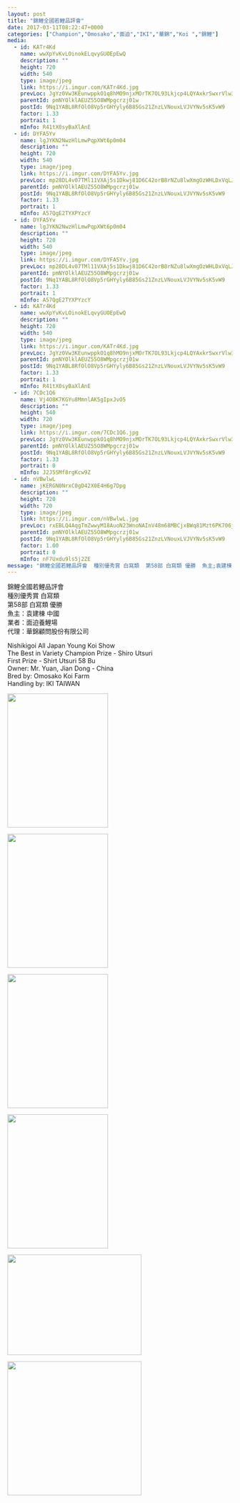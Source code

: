 ```yaml
---
layout: post
title: "錦鯉全國若鯉品評會" 
date: 2017-03-11T08:22:47+0000 
categories: ["Champion","Omosako","面迫","IKI","華錦","Koi ","錦鯉"] 
media:
  - id: KATr4Kd
    name: wwXpYvKvLOinokELqvyGUOEpEwQ
    description: ""   
    height: 720
    width: 540
    type: image/jpeg
    link: https://i.imgur.com/KATr4Kd.jpg
    prevLoc: JgYz0Vw3KEunwppkO1q8hMO9njxMOrTK7OL93Lkjcp4LQYAxkrSwxrVlw3wXIwyBzK1LJQF1E9J3Nm56tvgWRYkZr6FxgxgMlXy6trNwREKz2ohzOXKRAqjytxAXkRX5jrIv6k6lpWRBhYXMPD8pzMUJpjDvPkV4Up74ZpgM9yTX22104KMBsYpqQzzlNVH5kQ2V6PRofM7qNByGNKSr7MqAy7Dzt2JoAnw06DCYvx0E6M3WHJBk4g6gqQHr7lrRlo50tkq
    parentId: pmNYOlklAEUZ55O8WMpgcrzj01w
    postId: 9Nq1YABL8RfOlO8Vp5rGHYyly6B85Gs21ZnzLVNouxLVJVYNv5sK5vW9
    factor: 1.33
    portrait: 1
    mInfo: R41tX0syBaXlAnE
  - id: DYFA5Yv
    name: lgJYKN2NwzHlLmwPqpXWt6p0m04
    description: ""   
    height: 720
    width: 540
    type: image/jpeg
    link: https://i.imgur.com/DYFA5Yv.jpg
    prevLoc: mp28DL4v07TMl11VXAj5s1Dkwj81D6C42orB8rNZu8lwXmgOzWHLDxVqLJLEcOm27Dw54Mhx5wlOM1z9cJ3QqJA3ZGCrkRzmVBgQc78gAjLZywhjqnw3PWyqcBQO175PN1FR2YOXqyqohqYDnMPvLRCLN71vmvQqu9NDm9Yj7lCOkk34QlLptZw0q33Dm9uROr6RD9V9i75Vv2Dw6ztGxYxNX02ws1Ym7WmRjoIr13XnV75mHgW9DNEXGkIqrZRPmKNXFyR
    parentId: pmNYOlklAEUZ55O8WMpgcrzj01w
    postId: 9Nq1YABL8RfOlO8Vp5rGHYyly6B85Gs21ZnzLVNouxLVJVYNv5sK5vW9
    factor: 1.33
    portrait: 1
    mInfo: A57QgE2TYXPYzcY
  - id: DYFA5Yv
    name: lgJYKN2NwzHlLmwPqpXWt6p0m04
    description: ""   
    height: 720
    width: 540
    type: image/jpeg
    link: https://i.imgur.com/DYFA5Yv.jpg
    prevLoc: mp28DL4v07TMl11VXAj5s1Dkwj81D6C42orB8rNZu8lwXmgOzWHLDxVqLJLEcOm27Dw54Mhx5wlOM1z9cJ3QqJA3ZGCrkRzmVBgQc78gAjLZywhjqnw3PWyqcBQO175PN1FR2YOXqyqohqYDnMPvLRCLN71vmvQqu9NDm9Yj7lCOkk34QlLptZw0q33Dm9uROr6RD9V9i75Vv2Dw6ztGxYxNX02ws1Ym7WmRjoIr13XnV75mHgW9DNEXGkIqrZRPmKNXFyR
    parentId: pmNYOlklAEUZ55O8WMpgcrzj01w
    postId: 9Nq1YABL8RfOlO8Vp5rGHYyly6B85Gs21ZnzLVNouxLVJVYNv5sK5vW9
    factor: 1.33
    portrait: 1
    mInfo: A57QgE2TYXPYzcY
  - id: KATr4Kd
    name: wwXpYvKvLOinokELqvyGUOEpEwQ
    description: ""   
    height: 720
    width: 540
    type: image/jpeg
    link: https://i.imgur.com/KATr4Kd.jpg
    prevLoc: JgYz0Vw3KEunwppkO1q8hMO9njxMOrTK7OL93Lkjcp4LQYAxkrSwxrVlw3wXIwyBzK1LJQF1E9J3Nm56tvgWRYkZr6FxgxgMlXy6trNwREKz2ohzOXKRAqjytxAXkRX5jrIv6k6lpWRBhYXMPD8pzMUJpjDvPkV4Up74ZpgM9yTX22104KMBsYpqQzzlNVH5kQ2V6PRofM7qNByGNKSr7MqAy7Dzt2JoAnw06DCYvx0E6M3WHJBk4g6gqQHr7lrRlo50tkq
    parentId: pmNYOlklAEUZ55O8WMpgcrzj01w
    postId: 9Nq1YABL8RfOlO8Vp5rGHYyly6B85Gs21ZnzLVNouxLVJVYNv5sK5vW9
    factor: 1.33
    portrait: 1
    mInfo: R41tX0syBaXlAnE
  - id: 7CDc1Q6
    name: Vj4O8K7KGYu8MmnlAK5gIpxJvO5
    description: ""   
    height: 540
    width: 720
    type: image/jpeg
    link: https://i.imgur.com/7CDc1Q6.jpg
    prevLoc: JgYz0Vw3KEunwppkO1q8hMO9njxMOrTK7OL93Lkjcp4LQYAxkrSwxrVlw3wXIwy8qyE61GT1E9JvMolRCvgWRxvnzvCN7JBPpBpOUrNwREKz2ohz11y3lMYMILPy2x9J50TvML2jo7BLsYXPRD7x8zHJp0lrxMXzspNPyA55g0fXqQ58099vSY2nV4Yn41Srn9OZZqRyCJkzjBQL7Yc8Qv2JOqoZi2Jkgm9ErXFQ41NKQx58HO1pDrRp9VSr9qZ655NX
    parentId: pmNYOlklAEUZ55O8WMpgcrzj01w
    postId: 9Nq1YABL8RfOlO8Vp5rGHYyly6B85Gs21ZnzLVNouxLVJVYNv5sK5vW9
    factor: 1.33
    portrait: 0
    mInfo: J2J5SMf8rgKcw9Z
  - id: nVBwlwL
    name: jKERGN0NrxC0gD42X0E4H6g7Dpg
    description: ""   
    height: 720
    width: 720
    type: image/jpeg
    link: https://i.imgur.com/nVBwlwL.jpg
    prevLoc: rxEBLQ4AqgTmZwwyM18AuoN23WnoNAInV48m68MBCjxBWq81Mzt6PK706j65uvOLNynM19c769yJK4k8SDlyKrMpjNtoAzpANDD6SyvgRl2A1lIL88jNr2K2IWnOyR7m3YUpV9RQy0ErFN3kRm3xowfkBnnx3x4EhOlwBORjZgIR11jOr67PHknOwMMoDQI3KDzBZlGKtoRRnXRBQVH6NPVXYRpPFK2EL8jOJ9fAEWo4QBQZhkApDO8BW6FnronE22N5UrZ
    parentId: pmNYOlklAEUZ55O8WMpgcrzj01w
    postId: 9Nq1YABL8RfOlO8Vp5rGHYyly6B85Gs21ZnzLVNouxLVJVYNv5sK5vW9
    factor: 1.00
    portrait: 0
    mInfo: nF7Uxdu9ls5j2ZE
message: "錦鯉全國若鯉品評會  種別優秀賞 白寫類  第58部 白寫類 優勝  魚主;袁建棟 中國  業者;面迫養鯉場  代理;華錦顧問股份有限公司    Nishikigoi All Japan Young Koi Show  The Best in Variety Champion Prize - Shiro Utsuri  First Prize - Shirt Utsuri 58 Bu  Owner; Mr. Yuan, Jian Dong - China  Bred by; Omosako Koi Farm  Handling by; IKI TAIWAN"
---
```


錦鯉全國若鯉品評會  
種別優秀賞 白寫類  
第58部 白寫類 優勝  
魚主：袁建棟 中國  
業者：面迫養鯉場  
代理：華錦顧問股份有限公司  
  
Nishikigoi All Japan Young Koi Show  
The Best in Variety Champion Prize - Shiro Utsuri  
First Prize - Shirt Utsuri 58 Bu  
Owner: Mr. Yuan, Jian Dong - China  
Bred by: Omosako Koi Farm  
Handling by: IKI TAIWAN


[//]: #media:  
<a href="https://i.imgur.com/KATr4Kd.jpg"><img src="https://i.imgur.com/KATr4Kd.jpg" height="300" width="225" /></a> 
  

<a href="https://i.imgur.com/DYFA5Yv.jpg"><img src="https://i.imgur.com/DYFA5Yv.jpg" height="300" width="225" /></a> 
  

<a href="https://i.imgur.com/DYFA5Yv.jpg"><img src="https://i.imgur.com/DYFA5Yv.jpg" height="300" width="225" /></a> 
  

<a href="https://i.imgur.com/KATr4Kd.jpg"><img src="https://i.imgur.com/KATr4Kd.jpg" height="300" width="225" /></a> 
  

<a href="https://i.imgur.com/7CDc1Q6.jpg"><img src="https://i.imgur.com/7CDc1Q6.jpg" height="225" width="300" /></a> 
  

<a href="https://i.imgur.com/nVBwlwL.jpg"><img src="https://i.imgur.com/nVBwlwL.jpg" height="300" width="300" /></a> 
 
